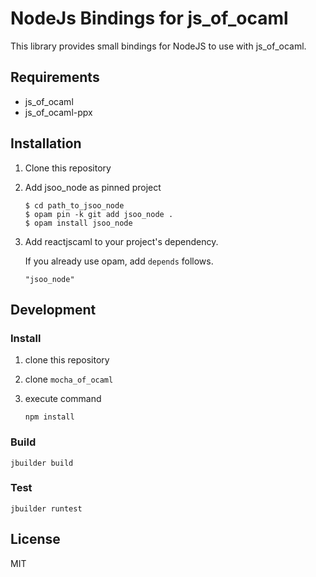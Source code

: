 # NodeJs Bindings for js\_of\_ocaml #
This library provides small bindings for NodeJS to use with js\_of\_ocaml.

## Requirements ##

* js\_of\_ocaml
* js\_of\_ocaml-ppx

## Installation ##
1. Clone this repository
1. Add jsoo_node as pinned project

   ```shell
   $ cd path_to_jsoo_node
   $ opam pin -k git add jsoo_node .
   $ opam install jsoo_node
   ```

1. Add reactjscaml to your project's dependency.

   If you already use opam, add ``depends`` follows.

   ```
   "jsoo_node"
   ```

## Development ##

### Install ###

1. clone this repository
2. clone ``mocha_of_ocaml``
3. execute command

    ```shell
    npm install
    ```

### Build ###

```
jbuilder build
```

### Test ###

```
jbuilder runtest
```

## License ##
MIT
